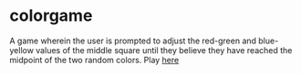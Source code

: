 # colorgame
A game wherein the user is prompted to adjust the red-green and blue-yellow values of the middle square until they believe they have reached the midpoint of the two random colors.
Play [here](otolithic.github.io/colorgame)
